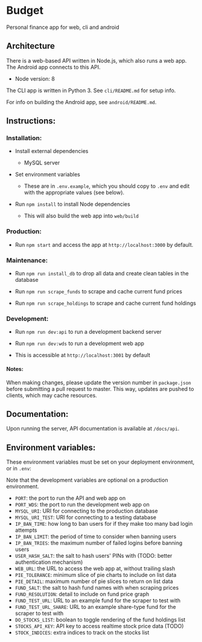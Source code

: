 # Budget

Personal finance app for web, cli and android

## Architecture

There is a web-based API written in Node.js, which also runs a web app. The Android app connects to this API.

- Node version: 8

The CLI app is written in Python 3. See `cli/README.md` for setup info.

For info on building the Android app, see `android/README.md`.

## Instructions:

### Installation:

- Install external dependencies
    - MySQL server

- Set environment variables
    - These are in `.env.example`, which you should copy to `.env` and edit with the appropriate values (see below).

- Run `npm install` to install Node dependencies
	- This will also build the web app into `web/build`

### Production:

- Run `npm start` and access the app at `http://localhost:3000` by default.

### Maintenance:

- Run `npm run install_db` to drop all data and create clean tables in the database

- Run `npm run scrape_funds` to scrape and cache current fund prices

- Run `npm run scrape_holdings` to scrape and cache current fund holdings

### Development:

- Run `npm run dev:api` to run a development backend server

- Run `npm run dev:wds` to run a development web app

- This is accessible at `http://localhost:3001` by default

#### Notes: 

When making changes, please update the version number in `package.json` before submitting a pull request to master. This way, updates are pushed to clients, which may cache resources.

## Documentation:

Upon running the server, API documentation is available at `/docs/api`.


## Environment variables:

These environment variables must be set on your deployment environment, or in `.env`:

Note that the development variables are optional on a production environment.

- `PORT`: the port to run the API and web app on
- `PORT_WDS`: the port to run the development web app on
- `MYSQL_URI`: URI for connecting to the production database
- `MYSQL_URI_TEST`: URI for connecting to a testing database
- `IP_BAN_TIME`: how long to ban users for if they make too many bad login attempts
- `IP_BAN_LIMIT`: the period of time to consider when banning users
- `IP_BAN_TRIES`: the maximum number of failed logins before banning users
- `USER_HASH_SALT`: the salt to hash users' PINs with (TODO: better authentication mechanism)
- `WEB_URL`: the URL to access the web app at, without trailing slash
- `PIE_TOLERANCE`: minimum slice of pie charts to include on list data
- `PIE_DETAIL`:  maximum number of pie slices to return on list data
- `FUND_SALT`: the salt to hash fund names with when scraping prices
- `FUND_RESOLUTION`: detail to include on fund price graph
- `FUND_TEST_URL`: URL to an example fund for the scraper to test with
- `FUND_TEST_URL_SHARE`: URL to an example share-type fund for the scraper to test with
- `DO_STOCKS_LIST`: boolean to toggle rendering of the fund holdings list
- `STOCKS_API_KEY`: API key to access realtime stock price data (TODO)
- `STOCK_INDICES`: extra indices to track on the stocks list
